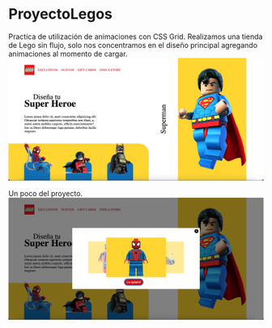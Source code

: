 # ProyectoLegos
Practica de utilización de animaciones con CSS Grid.
Realizamos una tienda de Lego sin flujo, solo nos concentramos en el diseño principal agregando animaciones al momento de cargar.
<span>![alt text](https://github.com/roiszs/ProyectoLegos/blob/main/index.png)</span><span></span>

Un poco del proyecto.
<span>![alt text](https://github.com/roiszs/ProyectoLegos/blob/main/producto.png)</span>
